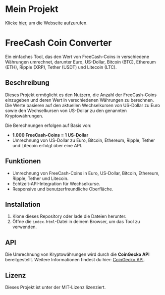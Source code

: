 # Mein Projekt

Klicke [hier](https://jan311007.github.io/freecash-coin-converter/), um die Webseite aufzurufen.

# FreeCash Coin Converter

Ein einfaches Tool, das den Wert von FreeCash-Coins in verschiedene Währungen umrechnet, darunter Euro, US-Dollar, Bitcoin (BTC), Ethereum (ETH), Ripple (XRP), Tether (USDT) und Litecoin (LTC). 

## Beschreibung
Dieses Projekt ermöglicht es den Nutzern, die Anzahl der FreeCash-Coins einzugeben und deren Wert in verschiedenen Währungen zu berechnen. Die Werte basieren auf den aktuellen Wechselkursen von US-Dollar zu Euro sowie den Wechselkursen von US-Dollar zu den genannten Kryptowährungen. 

Die Berechnungen erfolgen auf Basis von:
- **1.000 FreeCash-Coins = 1 US-Dollar**
- Umrechnung von US-Dollar zu Euro, Bitcoin, Ethereum, Ripple, Tether und Litecoin erfolgt über eine API.

## Funktionen
- Umrechnung von FreeCash-Coins in Euro, US-Dollar, Bitcoin, Ethereum, Ripple, Tether und Litecoin.
- Echtzeit-API-Integration für Wechselkurse.
- Responsive und benutzerfreundliche Oberfläche.

## Installation
1. Klone dieses Repository oder lade die Dateien herunter.
2. Öffne die `index.html`-Datei in deinem Browser, um das Tool zu verwenden.

## API
Die Umrechnung von Kryptowährungen wird durch die **CoinGecko API** bereitgestellt. Weitere Informationen findest du hier: [CoinGecko API](https://www.coingecko.com/en/api).

## Lizenz
Dieses Projekt ist unter der MIT-Lizenz lizenziert.
